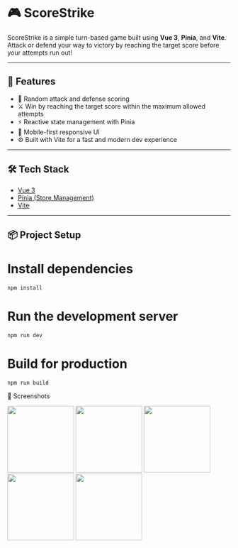 # 🎮 ScoreStrike

ScoreStrike is a simple turn-based game built using **Vue 3**, **Pinia**, and **Vite**.  
Attack or defend your way to victory by reaching the target score before your attempts run out!

---

## 🚀 Features

- 🎯 Random attack and defense scoring
- ⚔️ Win by reaching the target score within the maximum allowed attempts
- ⚡ Reactive state management with Pinia
- 📱 Mobile-first responsive UI
- ⚙️ Built with Vite for a fast and modern dev experience

---

## 🛠️ Tech Stack

- [Vue 3](https://vuejs.org/)
- [Pinia (Store Management)](https://pinia.vuejs.org/)
- [Vite](https://vitejs.dev/)

---

## 📦 Project Setup

# Install dependencies
```bash
npm install
```

# Run the development server
```bash
npm run dev
```

# Build for production
```bash
npm run build
```

📸 Screenshots

<div>
  <img src="https://github.com/user-attachments/assets/958a5e7e-b7d2-4dee-be38-3d39947ec685" width="150"/>
  <img src="https://github.com/user-attachments/assets/272d81fa-48d8-45dd-bf79-ec2070ba8504" width="150"/>
  <img src="https://github.com/user-attachments/assets/33545259-2e26-4909-be95-f8554481527a" width="150"/>
  <img src="https://github.com/user-attachments/assets/232c54a6-6b25-4273-a56c-4511e139a94f" width="150"/>
  <img src="https://github.com/user-attachments/assets/0b0f4519-cc04-4ebb-a24d-32732b3c67d3" width="150"/>
</div>
